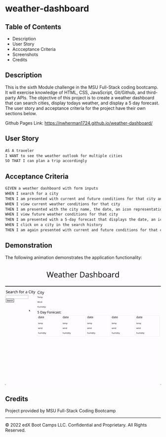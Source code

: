 # weather-dashboard

## Table of Contents

- Description
- User Story
- Accceptance Criteria
- Screenshots
- Credits

## Description

This is the sixth Module challenge in the MSU Full-Stack coding bootcamp. It will exercise knowledge of HTML, CSS, JavaScript, Git/Github, and third-party APIs. The objective of this project is to create a weather dashboard that can search cities, display todays weather, and display a 5 day forecast. The user story and acceptance criteria for the project have their own sections below.

Github Pages Link: https://nwherman1724.github.io/weather-dashboard/

## User Story

```md
AS A traveler
I WANT to see the weather outlook for multiple cities
SO THAT I can plan a trip accordingly
```

## Acceptance Criteria

```md
GIVEN a weather dashboard with form inputs
WHEN I search for a city
THEN I am presented with current and future conditions for that city and that city is added to the search history
WHEN I view current weather conditions for that city
THEN I am presented with the city name, the date, an icon representation of weather conditions, the temperature, the humidity, and the the wind speed
WHEN I view future weather conditions for that city
THEN I am presented with a 5-day forecast that displays the date, an icon representation of weather conditions, the temperature, the wind speed, and the humidity
WHEN I click on a city in the search history
THEN I am again presented with current and future conditions for that city
```

## Demonstration

The following animation demonstrates the application functionality:

![A user enters a city in search and the weater info comes up](./assets/dasgboard.gif)


## Credits

Project provided by MSU Full-Stack Coding Bootcamp

- - -
© 2022 edX Boot Camps LLC. Confidential and Proprietary. All Rights Reserved.
